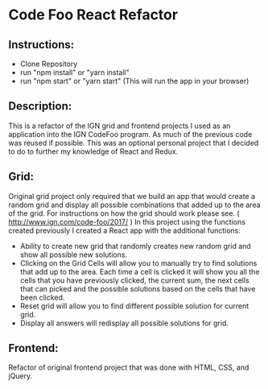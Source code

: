 # Code Foo React Refactor

## Instructions:
* Clone Repository
* run "npm install" or "yarn install"
* run "npm start" or "yarn start" (This will run the app in your browser)

## Description:
This is a refactor of the IGN grid and frontend projects I used as an application into the IGN CodeFoo program.  As much of the previous code was reused if possible.  This was an optional personal project that I decided to do to further my knowledge of React and Redux. 

## Grid:
Original grid project only required that we build an app that would create a random grid and display all possible combinations that added up to the area of the grid.  For instructions on how the grid should work please see. ( http://www.ign.com/code-foo/2017/ ) In this project using the functions created previously I created a React app with the additional functions:
* Ability to create new grid that randomly creates new random grid and show all possible new solutions.
* Clicking on the Grid Cells will allow you to manually try to find solutions that add up to the area.  Each time a cell is clicked it will show you all the cells that you have previously clicked, the current sum, the next cells that can picked and the possible solutions based on the cells that have been clicked. 
* Reset grid will allow you to find different possible solution for current grid.
* Display all answers will redisplay all possible solutions for grid.

## Frontend:
Refactor of original frontend project that was done with HTML, CSS, and jQuery.
